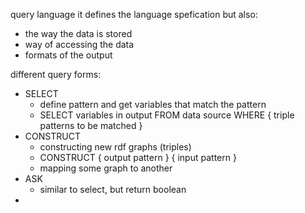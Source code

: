 query language
it defines the language spefication but also:
- the way the data is stored
- way of accessing the data
- formats of the output

different query forms:
- SELECT
	- define pattern and get variables that match the pattern
	- SELECT variables in output FROM data source WHERE { triple patterns to be matched }
- CONSTRUCT
	- constructing new rdf graphs (triples)
	- CONSTRUCT { output pattern } { input pattern }
	- mapping some graph to another
- ASK
	- similar to select, but return boolean 
- 